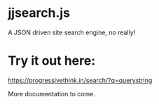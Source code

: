 # jjsearch.js
A JSON driven site search engine, no really!

# Try it out here:
https://progressivethink.in/search/?q=querystring

More documentation to come.